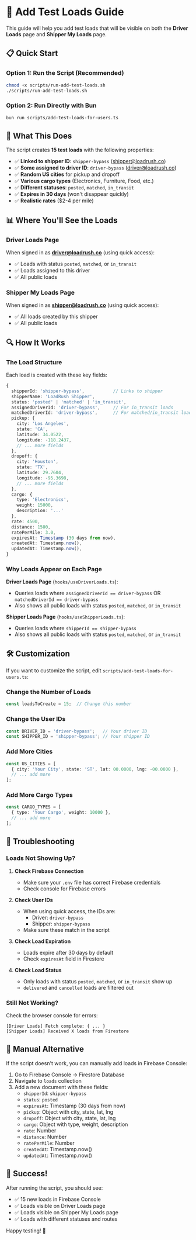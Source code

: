 # 🚚 Add Test Loads Guide

This guide will help you add test loads that will be visible on both the **Driver Loads** page and **Shipper My Loads** page.

## 📋 Quick Start

### Option 1: Run the Script (Recommended)

```bash
chmod +x scripts/run-add-test-loads.sh
./scripts/run-add-test-loads.sh
```

### Option 2: Run Directly with Bun

```bash
bun run scripts/add-test-loads-for-users.ts
```

## 🎯 What This Does

The script creates **15 test loads** with the following properties:

- ✅ **Linked to shipper ID**: `shipper-bypass` (shipper@loadrush.co)
- ✅ **Some assigned to driver ID**: `driver-bypass` (driver@loadrush.co)
- ✅ **Random US cities** for pickup and dropoff
- ✅ **Various cargo types** (Electronics, Furniture, Food, etc.)
- ✅ **Different statuses**: `posted`, `matched`, `in_transit`
- ✅ **Expires in 30 days** (won't disappear quickly)
- ✅ **Realistic rates** ($2-4 per mile)

## 📊 Where You'll See the Loads

### Driver Loads Page
When signed in as **driver@loadrush.co** (using quick access):
- ✅ Loads with status `posted`, `matched`, or `in_transit`
- ✅ Loads assigned to this driver
- ✅ All public loads

### Shipper My Loads Page
When signed in as **shipper@loadrush.co** (using quick access):
- ✅ All loads created by this shipper
- ✅ All public loads

## 🔍 How It Works

### The Load Structure

Each load is created with these key fields:

```typescript
{
  shipperId: 'shipper-bypass',           // Links to shipper
  shipperName: 'LoadRush Shipper',
  status: 'posted' | 'matched' | 'in_transit',
  assignedDriverId: 'driver-bypass',     // For in_transit loads
  matchedDriverId: 'driver-bypass',      // For matched/in_transit loads
  pickup: {
    city: 'Los Angeles',
    state: 'CA',
    latitude: 34.0522,
    longitude: -118.2437,
    // ... more fields
  },
  dropoff: {
    city: 'Houston',
    state: 'TX',
    latitude: 29.7604,
    longitude: -95.3698,
    // ... more fields
  },
  cargo: {
    type: 'Electronics',
    weight: 15000,
    description: '...'
  },
  rate: 4500,
  distance: 1500,
  ratePerMile: 3.0,
  expiresAt: Timestamp (30 days from now),
  createdAt: Timestamp.now(),
  updatedAt: Timestamp.now(),
}
```

### Why Loads Appear on Each Page

**Driver Loads Page** (`hooks/useDriverLoads.ts`):
- Queries loads where `assignedDriverId == driver-bypass` OR `matchedDriverId == driver-bypass`
- Also shows all public loads with status `posted`, `matched`, or `in_transit`

**Shipper Loads Page** (`hooks/useShipperLoads.ts`):
- Queries loads where `shipperId == shipper-bypass`
- Also shows all public loads with status `posted`, `matched`, or `in_transit`

## 🛠️ Customization

If you want to customize the script, edit `scripts/add-test-loads-for-users.ts`:

### Change the Number of Loads
```typescript
const loadsToCreate = 15;  // Change this number
```

### Change the User IDs
```typescript
const DRIVER_ID = 'driver-bypass';   // Your driver ID
const SHIPPER_ID = 'shipper-bypass'; // Your shipper ID
```

### Add More Cities
```typescript
const US_CITIES = [
  { city: 'Your City', state: 'ST', lat: 00.0000, lng: -00.0000 },
  // ... add more
];
```

### Add More Cargo Types
```typescript
const CARGO_TYPES = [
  { type: 'Your Cargo', weight: 10000 },
  // ... add more
];
```

## 🔧 Troubleshooting

### Loads Not Showing Up?

1. **Check Firebase Connection**
   - Make sure your `.env` file has correct Firebase credentials
   - Check console for Firebase errors

2. **Check User IDs**
   - When using quick access, the IDs are:
     - Driver: `driver-bypass`
     - Shipper: `shipper-bypass`
   - Make sure these match in the script

3. **Check Load Expiration**
   - Loads expire after 30 days by default
   - Check `expiresAt` field in Firestore

4. **Check Load Status**
   - Only loads with status `posted`, `matched`, or `in_transit` show up
   - `delivered` and `cancelled` loads are filtered out

### Still Not Working?

Check the browser console for errors:
```
[Driver Loads] Fetch complete: { ... }
[Shipper Loads] Received X loads from Firestore
```

## 📝 Manual Alternative

If the script doesn't work, you can manually add loads in Firebase Console:

1. Go to Firebase Console → Firestore Database
2. Navigate to `loads` collection
3. Add a new document with these fields:
   - `shipperId`: `shipper-bypass`
   - `status`: `posted`
   - `expiresAt`: Timestamp (30 days from now)
   - `pickup`: Object with city, state, lat, lng
   - `dropoff`: Object with city, state, lat, lng
   - `cargo`: Object with type, weight, description
   - `rate`: Number
   - `distance`: Number
   - `ratePerMile`: Number
   - `createdAt`: Timestamp.now()
   - `updatedAt`: Timestamp.now()

## 🎉 Success!

After running the script, you should see:
- ✅ 15 new loads in Firebase Console
- ✅ Loads visible on Driver Loads page
- ✅ Loads visible on Shipper My Loads page
- ✅ Loads with different statuses and routes

Happy testing! 🚀
